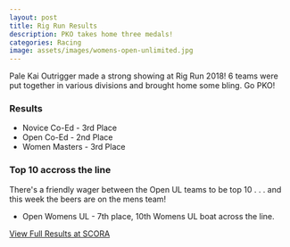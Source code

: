 ```yaml
---
layout: post
title: Rig Run Results
description: PKO takes home three medals!
categories: Racing
image: assets/images/womens-open-unlimited.jpg
---
```


Pale Kai Outrigger made a strong showing at Rig Run 2018! 6 teams were put together in various divisions and brought home some bling. Go PKO!

### Results

* Novice Co-Ed - 3rd Place
* Open Co-Ed - 2nd Place
* Women Masters - 3rd Place


### Top 10 accross the line

There's a friendly wager between the Open UL teams to be top 10 . . .  and this week the beers are on the mens team!

* Open Womens UL - 7th place, 10th Womens UL boat across the line. 



<a href="http://www.scora.org/race-results/">View Full Results at SCORA</a>
